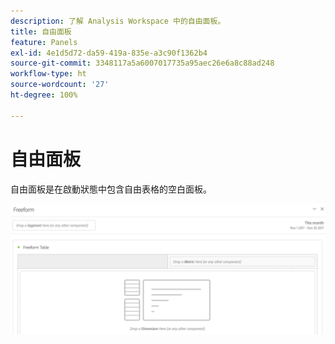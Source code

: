 ```yaml
---
description: 了解 Analysis Workspace 中的自由面板。
title: 自由面板
feature: Panels
exl-id: 4e1d5d72-da59-419a-835e-a3c90f1362b4
source-git-commit: 3348117a5a6007017735a95aec26e6a8c88ad248
workflow-type: ht
source-wordcount: '27'
ht-degree: 100%

---
```


# 自由面板

自由面板是在啟動狀態中包含自由表格的空白面板。

![](assets/freeform-panel.png)
